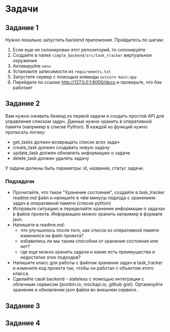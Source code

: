 # Задачи
## Задание 1
Нужно локально запустить backend приложение. Пройдитесь по шагам:
1. Если еще не склонирован этот репозиторий, то склонируйте
2. Создайте в папке `simple_backend/src/task_tracker` виртуальное окружение
3. Активируйте `venv`
4. Установите записимости из `requirements.txt`
5. Запустите сервер с помощью команды `uvicorn main:app`
6. Перейдите по ссылке http://127.0.0.1:8000/docs и проверьте, что бэк работает
## Задание 2
Вам нужно оживить бекенд из первой задачи и создать простой API для управления списком задач. Данные нужно хранить в оперативной памяти (например в списке Python).
В каждой из функций нужно прописать логику:
- get_tasks должен возвращать список всех задач
- create_task должен создавать новую задачу
- update_task должен обновлять информацию о задаче
- delete_task должен удалять задачу

У задачи должны быть параметры: id, название, статус задачи.

### Подзадачи
- Прочитайте, что такое "Хранение состояния", создайте в task_tracker readme.md файл и напишите в чём минусы подхода с хранением задач в оперативной памяти (списке python)
- Исправьте ситуацию и переделайте хранение информации о задачах в файле проекта. Информацию можно хранить например в формате json.
- Напишите в readme.md:
    - что улучшилось после того, как список из оперативной памяти изменился на файл проекта?
    - избавились ли мы таким способом от хранения состояния или нет?
    - где еще можно хранить задачи и какие есть преимущества и недостатки этих подходов?
- Напишите класс для работы с файлом хранения задач в task_tracker и измените код проекта так, чтобы он работал с объектом этого класса.
- Сделайте свой backend - stateless с помощью интеграции с облачным сервисом (jsonbin.io, mockapi.io, github gist). Организуйте хранение и обновление json файла во внешнем сервисе.

## Задание 3


## Задание 4

